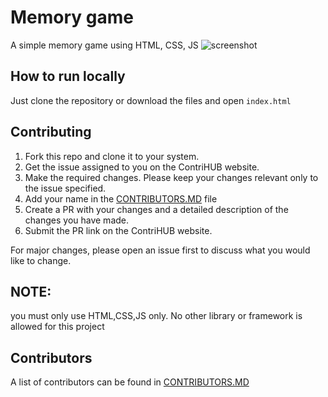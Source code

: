 # Memory game

A simple memory game using HTML, CSS, JS
![screenshot](./images/ss.png)

## How to run locally

Just clone the repository or download the files and open `index.html`

## Contributing

1. Fork this repo and clone it to your system.
2. Get the issue assigned to you on the ContriHUB website.
3. Make the required changes. Please keep your changes relevant only to the issue specified.
4. Add your name in the [CONTRIBUTORS.MD](CONTRIBUTORS.md) file
5. Create a PR with your changes and a detailed description of the changes you have made.
6. Submit the PR link on the ContriHUB website.

For major changes, please open an issue first to discuss what you would like to change.

## NOTE: 
you must only use HTML,CSS,JS only. No other library or framework is allowed for this project

## Contributors
A list of contributors can be found in [CONTRIBUTORS.MD](CONTRIBUTORS.md)
